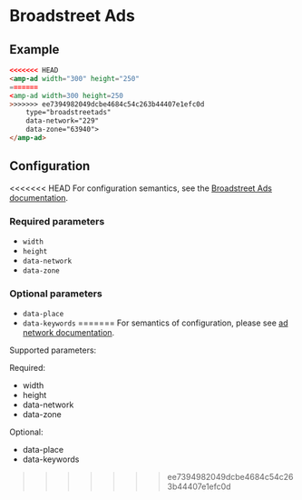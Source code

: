 <!---
Copyright 2015 The AMP HTML Authors. All Rights Reserved.

Licensed under the Apache License, Version 2.0 (the "License");
you may not use this file except in compliance with the License.
You may obtain a copy of the License at

      http://www.apache.org/licenses/LICENSE-2.0

Unless required by applicable law or agreed to in writing, software
distributed under the License is distributed on an "AS-IS" BASIS,
WITHOUT WARRANTIES OR CONDITIONS OF ANY KIND, either express or implied.
See the License for the specific language governing permissions and
limitations under the License.
-->

# Broadstreet Ads

## Example

```html
<<<<<<< HEAD
<amp-ad width="300" height="250"
=======
<amp-ad width=300 height=250
>>>>>>> ee7394982049dcbe4684c54c263b44407e1efc0d
    type="broadstreetads"
    data-network="229"
    data-zone="63940">
</amp-ad>
```
## Configuration

<<<<<<< HEAD
For configuration semantics, see the [Broadstreet Ads documentation](https://information.broadstreetads.com/amp-configuration/).

### Required parameters

- `width`
- `height`
- `data-network`
- `data-zone`

### Optional parameters

- `data-place`
- `data-keywords`
=======
For semantics of configuration, please see [ad network documentation](https://information.broadstreetads.com/amp-configuration/).

Supported parameters:

Required:
- width
- height
- data-network
- data-zone

Optional:
- data-place
- data-keywords
>>>>>>> ee7394982049dcbe4684c54c263b44407e1efc0d
